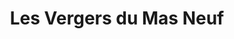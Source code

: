 ---
title: "Les Vergers du Mas Neuf"
url: /saint-julien-de-la-nef/les-vergers-du-mas-neuf/
shop: ferme
---